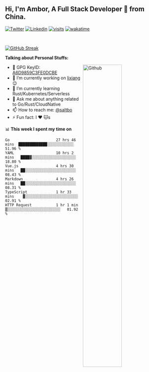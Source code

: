 ## Hi, I'm Ambor, A Full Stack Developer 🚀 from China.

[![Twitter](https://img.shields.io/badge/-saltbo-1ca0f1?style=flat&logo=twitter&logoColor=white)](https://twitter.com/rdsaltbo)
[![Linkedin](https://img.shields.io/badge/-saltbo-blue?style=flat&logo=Linkedin&logoColor=white)](https://www.linkedin.com/in/saltbo/)
[![visits](https://visitor.vercel.app/page/saltbo?color=light-green)](https://github.com/saltbo/)
[![wakatime](https://wakatime.com/badge/user/f82b1c77-faab-48cd-aef5-a12c0aff104b.svg)](https://wakatime.com/@f82b1c77-faab-48cd-aef5-a12c0aff104b)

&nbsp;  

[![GitHub Streak](http://github-readme-streak-stats.herokuapp.com?user=saltbo&hide_border=true&date_format=M%20j%5B%2C%20Y%5D)](https://git.io/streak-stats)

**Talking about Personal Stuffs:**
<!-- Any image aligned to the right. Beware the width  -->
<img width="50%" align="right" alt="Github" src="https://raw.githubusercontent.com/saltbo/saltbo/master/images/git-header.svg" />

- 🤘 GPG KeyID: [A6D9859C3FE0DCBE](https://saltbo.cn/pgp_keys.asc)
- 🔭 I’m currently working on [lixiang](https://www.lixiang.com/) :wink:
- 🌱 I’m currently learning Rust/Kubernetes/Serverless
- 💬 Ask me about anything related to Go/Rust/CloudNative
- 📫 How to reach me: [@saltbo](https://t.me/saltbo)
- ⚡ Fun fact: I :heart: :cat:s


📊 **This week I spent my time on**
<!--START_SECTION:waka-->

```text
Go                     27 hrs 46 mins  █████████████░░░░░░░░░░░░   51.96 %
YAML                   10 hrs 2 mins   ████▓░░░░░░░░░░░░░░░░░░░░   18.80 %
Vue.js                 4 hrs 30 mins   ██░░░░░░░░░░░░░░░░░░░░░░░   08.43 %
Markdown               4 hrs 26 mins   ██░░░░░░░░░░░░░░░░░░░░░░░   08.31 %
TypeScript             1 hr 33 mins    ▓░░░░░░░░░░░░░░░░░░░░░░░░   02.91 %
HTTP Request           1 hr 1 min      ▒░░░░░░░░░░░░░░░░░░░░░░░░   01.92 %
```

<!--END_SECTION:waka-->
